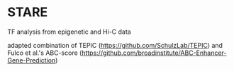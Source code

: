# STARE
TF analysis from epigenetic and Hi-C data

adapted combination of TEPIC (https://github.com/SchulzLab/TEPIC) and Fulco et al.'s ABC-score (https://github.com/broadinstitute/ABC-Enhancer-Gene-Prediction)
